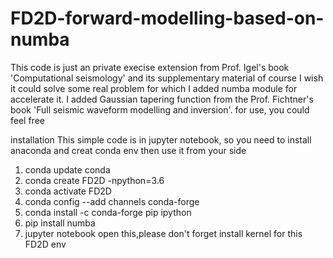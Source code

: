 # FD2D-forward-modelling-based-on-numba
This code is just an private execise extension from Prof. Igel's book 'Computational seismology' and its supplementary material
of course I wish it could solve some real problem for which I added numba module for accelerate it. I added Gaussian tapering function 
from the Prof. Fichtner's book 'Full seismic waveform modelling and inversion'. for use, you could feel free 

installation
This simple code is in jupyter notebook, so you need to install anaconda and creat conda env then use it from your side
1. conda update conda
2. conda create FD2D -npython=3.6
3. conda activate FD2D
4. conda config --add channels conda-forge
5. conda install -c conda-forge  pip ipython 
6. pip install numba
7. jupyter notebook open this,please don't forget install kernel for this FD2D env
